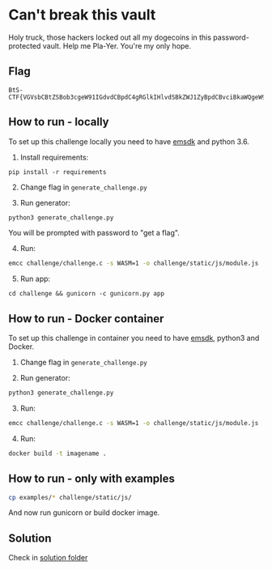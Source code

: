 # Can't break this vault

Holy truck, those hackers locked out all my dogecoins in this password-protected vault. Help me Pla-Yer. You're my only hope.

## Flag

```
BtS-CTF{VGVsbCBtZSBob3cgeW91IGdvdCBpdC4gRGlkIHlvdSBkZWJ1ZyBpdCBvciBkaWQgeW91IGp1c3QgcmVhZCB0aGUgZmxhZyBmcm9tIHdhc20gZmlsZT8gSSBhbSBraW5kYSBjdXJpb3VzLiAvQXJxc3ou}
```

## How to run - locally

To set up this challenge locally you need to have [emsdk](https://github.com/emscripten-core/emsdk) and python 3.6.

1. Install requirements:
```
pip install -r requirements
```
2. Change flag in `generate_challenge.py`

3. Run generator:
```bash
python3 generate_challenge.py
```

You will be prompted with password to "get a flag".

4. Run:
```bash
emcc challenge/challenge.c -s WASM=1 -o challenge/static/js/module.js  -s NO_EXIT_RUNTIME=1  -s EXPORTED_FUNCTIONS="['_calculate']" -s "EXTRA_EXPORTED_RUNTIME_METHODS=['cwrap']"
```

5. Run app:
```
cd challenge && gunicorn -c gunicorn.py app
```

## How to run - Docker container

To set up this challenge in container you need to have [emsdk](https://github.com/emscripten-core/emsdk), python3 and Docker.

1. Change flag in `generate_challenge.py`

2. Run generator:
```bash
python3 generate_challenge.py
```

3. Run:
```bash
emcc challenge/challenge.c -s WASM=1 -o challenge/static/js/module.js  -s NO_EXIT_RUNTIME=1  -s EXPORTED_FUNCTIONS="['_calculate']" -s "EXTRA_EXPORTED_RUNTIME_METHODS=['cwrap']"
```

4. Run:
```bash
docker build -t imagename .
```

## How to run - only with examples

```bash
cp examples/* challenge/static/js/ 
```
And now run gunicorn or build docker image.

## Solution

Check in [solution folder](./solution/README.md)




